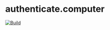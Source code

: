 # authenticate.computer

[![Build](https://img.shields.io/github/actions/workflow/status/jgarber623/authenticate.computer/ci.yml?branch=main&logo=github&style=for-the-badge)](https://github.com/jgarber623/authenticate.computer/actions/workflows/ci.yml)
